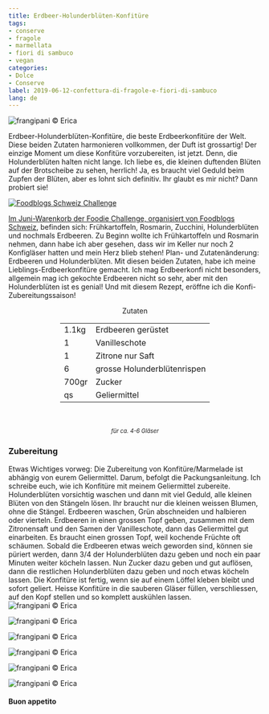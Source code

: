 ```yaml
---
title: Erdbeer-Holunderblüten-Konfitüre
tags:
- conserve
- fragole
- marmellata
- fiori di sambuco
- vegan
categories:
- Dolce
- Conserve
label: 2019-06-12-confettura-di-fragole-e-fiori-di-sambuco
lang: de 
---
```

![](../2019-06-12-confettura-di-fragole-e-fiori-di-sambuco/header.jpeg "frangipani © Erica")

Erdbeer-Holunderblüten-Konfitüre, die beste Erdbeerkonfitüre der Welt. Diese beiden Zutaten harmonieren vollkommen, der Duft ist grossartig! Der einzige Moment um diese Konfitüre vorzubereiten, ist jetzt. Denn, die Holunderblüten halten nicht lange. Ich liebe es, die kleinen duftenden Blüten auf der Brotscheibe zu sehen, herrlich! Ja, es braucht viel Geduld beim Zupfen der Blüten, aber es lohnt sich definitiv. Ihr glaubt es mir nicht? Dann probiert sie!

<a href="https://www.foodblogs-schweiz.ch/challenge/" target="_blank" rel="noreferrer noopener">
<img src="https://www.foodblogs-schweiz.ch/wp-content/uploads/2019/06/Foodblogs-Schweiz-Banner-Juni.png" alt="Foodblogs Schweiz Challenge" class="wp-image-452"/>

Im Juni-Warenkorb der Foodie Challenge, organisiert von <a href="https://www.foodblogs-schweiz.ch" target="_blank">Foodblogs Schweiz</a>, befinden sich: Frühkartoffeln, Rosmarin, Zucchini, Holunderblüten und nochmals Erdbeeren. Zu Beginn wollte ich Frühkartoffeln und Rosmarin nehmen, dann habe ich aber gesehen, dass wir im Keller nur noch 2 Konfigläser hatten und mein Herz blieb stehen! Plan- und Zutatenänderung: Erdbeeren und Holunderblüten. Mit diesen beiden Zutaten, habe ich meine Lieblings-Erdbeerkonfitüre gemacht. Ich mag Erdbeerkonfi nicht besonders, allgemein mag ich gekochte Erdbeeren nicht so sehr, aber mit den Holunderblüten ist es genial! Und mit diesem Rezept, eröffne ich die Konfi-Zubereitungssaison!

<div id="wrapper" style="text-align: center">
  <div id="yourdiv" style="display: inline-block;">
    <div class="ingredients">
      <div class="ingredients-title">Zutaten</div>
      <table>
        <tbody>
          <tr>
            <td>1.1kg</td>
            <td>Erdbeeren gerüstet</td>
          </tr>
          <tr>
            <td>1</td>
            <td>Vanilleschote</td>
          </tr>
          <tr>
            <td>1</td>
            <td>Zitrone nur Saft</td>
          </tr>
          <tr>
            <td>6</td>
            <td>grosse Holunderblütenrispen</td>
          </tr>
          <tr>
            <td>700gr</td>
            <td>Zucker</td>  
          </tr>
          <tr>
            <td>qs</td>
            <td>Geliermittel</td>        
          </tr>
        </tbody>
      </table>
      <br></br>
      <i class="pull-right" style="font-size: 80%;">für ca. 4-6 Gläser</i>
    </div>
  </div>
</div>


<h3>
  <font color="grey">
    <i class="fa fa-cogs"></i>
  </font> Zubereitung
</h3>

Etwas Wichtiges vorweg: Die Zubereitung von Konfitüre/Marmelade ist abhängig von eurem Geliermittel. Darum, befolgt die Packungsanleitung. Ich schreibe euch, wie ich Konfitüre mit meinem Geliermittel zubereite. 
Holunderblüten vorsichtig waschen und dann mit viel Geduld, alle kleinen Blüten von den Stängeln lösen. Ihr braucht nur die kleinen weissen Blumen, ohne die Stängel.
Erdbeeren waschen, Grün abschneiden und halbieren oder vierteln. Erdbeeren in einen grossen Topf geben, zusammen mit dem Zitronensaft und den Samen der Vanilleschote, dann das Geliermittel gut einarbeiten. Es braucht einen grossen Topf, weil kochende Früchte oft schäumen. Sobald die Erdbeeren etwas weich geworden sind, können sie püriert werden, dann 3/4 der Holunderblüten dazu geben und noch ein paar Minuten weiter köcheln lassen. Nun Zucker dazu geben und gut auflösen, dann die restlichen Holunderblüten dazu geben und noch etwas köcheln lassen. Die Konfitüre ist fertig, wenn sie auf einem Löffel kleben bleibt und sofort geliert.
Heisse Konfitüre in die sauberen Gläser füllen, verschliessen, auf den Kopf stellen und so komplett auskühlen lassen.
![](../2019-06-12-confettura-di-fragole-e-fiori-di-sambuco/risultato1.jpeg "frangipani © Erica")

![](../2019-06-12-confettura-di-fragole-e-fiori-di-sambuco/risultato2.jpeg "frangipani © Erica")

![](../2019-06-12-confettura-di-fragole-e-fiori-di-sambuco/risultato3.jpeg "frangipani © Erica")

![](../2019-06-12-confettura-di-fragole-e-fiori-di-sambuco/risultato4.jpeg "frangipani © Erica")

![](../2019-06-12-confettura-di-fragole-e-fiori-di-sambuco/risultato5.jpeg "frangipani © Erica")

![](../2019-06-12-confettura-di-fragole-e-fiori-di-sambuco/risultato6.jpeg "frangipani © Erica")

<h4>Buon appetito
  <font color="red">
    <i class="fa fa-smile-o"></i>
  </font>
</h4>
